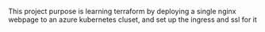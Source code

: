 This project purpose is learning terraform by deploying a single nginx webpage to an azure kubernetes cluset, and set up the ingress and ssl for it
